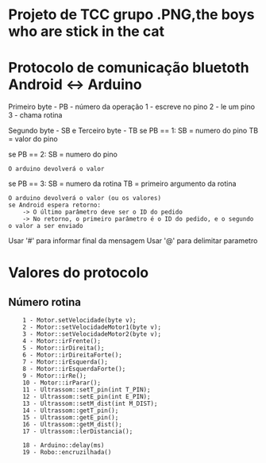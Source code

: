 # Projeto de TCC grupo .PNG,the boys who are stick in the cat

# Protocolo de comunicação bluetoth Android <-> Arduino

Primeiro byte - PB - número da operação
  1 - escreve no pino
  2 - le um pino
  3 - chama rotina

Segundo byte - SB e Terceiro byte - TB
  se PB == 1:
    SB = numero do pino 
    TB = valor do pino
    
  se PB == 2:
    SB = numero do pino 
   
    O arduino devolverá o valor
    
  se PB == 3: 
    SB = numero da rotina
    TB = primeiro argumento da rotina
    
    O arduino devolverá o valor (ou os valores)
    se Android espera retorno:
    	-> O último parâmetro deve ser o ID do pedido
    	-> No retorno, o primeiro parâmetro é o ID do pedido, e o segundo o valor a ser enviado
    	
   
Usar '#' para informar final da mensagem
Usar '@' para delimitar parametro

# Valores do protocolo

## Número rotina
		1 - Motor.setVelocidade(byte v);
		2 - Motor::setVelocidadeMotor1(byte v);
		3 - Motor::setVelocidadeMotor2(byte v);
		4 - Motor::irFrente();
		5 - Motor::irDireita();
		6 - Motor::irDireitaForte();
		7 - Motor::irEsquerda();
		8 - Motor::irEsquerdaForte();
		9 - Motor::irRe();
		10 - Motor::irParar();
		11 - Ultrassom::setT_pin(int T_PIN);
		12 - Ultrassom::setE_pin(int E_PIN);
		13 - Ultrassom::setM_dist(int M_DIST);
		14 - Ultrassom::getT_pin();
		15 - Ultrassom::getE_pin();
		16 - Ultrassom::getM_dist();
		17 - Ultrassom::lerDistancia();

		18 - Arduino::delay(ms)
		19 - Robo::encruzilhada()
	

